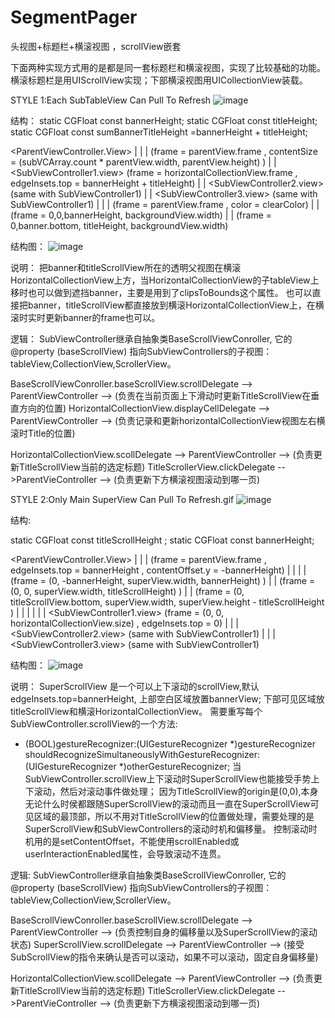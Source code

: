 # SegmentPager
头视图+标题栏+横滚视图 ，scrollView嵌套


下面两种实现方式用的是都是同一套标题栏和横滚视图，实现了比较基础的功能。
横滚标题栏是用UIScrollView实现；下部横滚视图用UICollectionView装载。

STYLE 1:Each SubTableView Can Pull To Refresh
![image](https://github.com/tiexiu/SegmentPager/blob/master/GIF/Each_SubTableView_Can_Pull_To_Refresh.gif)

结构：
static CGFloat const bannerHeight;
static CGFloat const titleHeight;
static CGFloat const sumBannerTitleHeight =bannerHeight + titleHeight;


<ParentViewController.View>
|    |
| <HorizontalCollectionView>                          (frame = parentView.frame , contentSize = (subVCArray.count * parentView.width, parentView.height) )
|    | <SubViewController1.view>                     (frame = horizontalCollectionView.frame , edgeInsets.top = bannerHeight + titleHeight)
|    | <SubViewController2.view>                     (same with SubViewController1)
|    | <SubViewController3.view>                     (same with SubViewController1)
|    |
| <ClearBackgroundView>                                (frame = parentView.frame , color = clearColor)
|    | <BannerView>                                          (frame = 0,0,bannerHeight, backgroundView.width)
|    | <TitleScrollerView>                                   (frame = 0,banner.bottom, titleHeight, backgroundView.width)

结构图：
![image](https://github.com/tiexiu/SegmentPager/blob/master/GIF/style1.gif)



说明：
把banner和titleScrollView所在的透明父视图在横滚HorizontalCollectionView上方，当HorizontalCollectionView的子tableView上移时也可以做到遮挡banner，主要是用到了clipsToBounds这个属性。
也可以直接把banner，titleScrollView都直接放到横滚HorizontalCollectionView上，在横滚时实时更新banner的frame也可以。

逻辑：
SubViewController继承自抽象类BaseScrollViewConroller, 它的@property (baseScrollView) 指向SubViewControllers的子视图：tableView,CollectionView,ScrollerView。

BaseScrollViewConroller.baseScrollView.scrollDelegate --> ParentViewController --> (负责在当前页面上下滑动时更新TitleScrollView在垂直方向的位置)
HorizontalCollectionView.displayCellDelegate --> ParentViewController --> (负责记录和更新horizontalCollectionView视图左右横滚时Title的位置)

HorizontalCollectionView.scollDelegate --> ParentViewController --> (负责更新TitleScrollView当前的选定标题)
TitleScrollerView.clickDelegate -->ParentVieController --> (负责更新下方横滚视图滚动到哪一页)





STYLE 2:Only Main SuperView Can Pull To Refresh.gif
![image](https://github.com/tiexiu/SegmentPager/blob/master/GIF/Only_Main_SuperView_Can_Pull_To_Refresh.gif)

结构:

static CGFloat const titleScrollHeight ;
static CGFloat const bannerHeight;

<ParentViewController.View>
|    |
| <SuperScrollView>                                             (frame =  parentView.frame , edgeInsets.top = bannerHeight , contentOffset.y = -bannerHeight)
|    |
|    | <BannerView>                                               (frame = (0, -bannerHeight, superView.width, bannerHeight) )
|    | <TitleScrollView>                                           (frame = (0, 0, superView.width, titleScrollHeight) )
|    | <HorizontalCollectionView>                          (frame = (0, titleScrollView.bottom, superView.width, superView.height - titleScrollHeight )
|    |    |
|    |    | <SubViewController1.view>                     (frame = (0, 0, horizontalCollectionView.size) , edgeInsets.top = 0)
|    |    | <SubViewController2.view>                     (same with SubViewController1)
|    |    | <SubViewController3.view>                     (same with SubViewController1)

结构图：
![image](https://github.com/tiexiu/SegmentPager/blob/master/GIF/style2.gif)


说明：
SuperScrollView 是一个可以上下滚动的scrollView,默认edgeInsets.top=bannerHeight, 上部空白区域放置bannerView; 下部可见区域放titleScrollView和横滚HorizontalCollectionView。
需要重写每个SubViewController.scrollView的一个方法:
- (BOOL)gestureRecognizer:(UIGestureRecognizer *)gestureRecognizer shouldRecognizeSimultaneouslyWithGestureRecognizer:(UIGestureRecognizer *)otherGestureRecognizer;
当SubViewController.scrollView上下滚动时SuperScrollView也能接受手势上下滚动，然后对滚动事件做处理；
因为TitleScrollView的origin是(0,0),本身无论什么时侯都跟随SuperScrollView的滚动而且一直在SuperScrollView可见区域的最顶部，所以不用对TitleScrollView的位置做处理，需要处理的是
SuperScrollView和SubViewControllers的滚动时机和偏移量。
控制滚动时机用的是setContentOffset，不能使用scrollEnabled或userInteractionEnabled属性，会导致滚动不连贯。


逻辑:
SubViewController继承自抽象类BaseScrollViewConroller, 它的@property (baseScrollView) 指向SubViewControllers的子视图：tableView,CollectionView,ScrollerView。

BaseScrollViewConroller.baseScrollView.scrollDelegate --> ParentViewController --> (负责控制自身的偏移量以及SuperScrollView的滚动状态)
SuperScrollView.scrollDelegate --> ParentViewController --> (接受SubScrollView的指令来确认是否可以滚动，如果不可以滚动，固定自身偏移量)

HorizontalCollectionView.scollDelegate --> ParentViewController --> (负责更新TitleScrollView当前的选定标题)
TitleScrollerView.clickDelegate -->ParentVieController --> (负责更新下方横滚视图滚动到哪一页)



